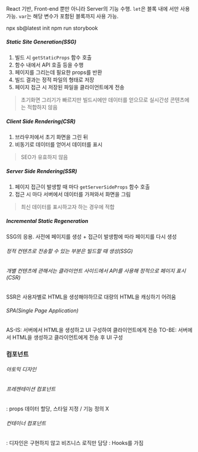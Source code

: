 React 기반, Front-end 뿐만 아니라 Server의 기능 수행.
`let`은 블록 내에 서만 사용 가능.
`var`는 해당 변수가 포함된 블록까지 사용 가능.

npx sb@latest init
npm run storybook

##### Static Site Generation(SSG)
1. 빌드 시 `getStaticProps` 함수 호출
2. 함수 내에서 API 호출 등을 수행
3. 페이지를 그리는데 필요한 props를 반환
4. 빌드 결과는 정적 파일의 형태로 저장
5. 페이지 접근 시 저장된 파일을 클라이언트에게 전송
> 초기화면 그리기가 빠르지만 빌드시에만 데이터를 얻으므로 실시간성 콘텐츠에는 적합하지 않음

##### Client Side Rendering(CSR)
1. 브라우저에서 초기 화면을 그린 뒤
2. 비동기로 데이터를 얻어서 데이터를 표시
> SEO가 유효하지 않음

##### Server Side Rendering(SSR)
1. 페이지 접근이 발생할 때 마다 `getServerSideProps` 함수 호출
2. 접근 시 마다 서버에서 데이터를 가져와서 화면을 그림
> 최신 데이터를 표시하고자 하는 경우에 적합

##### Incremental Static Regeneration
SSG의 응용.
사전에 페이지를 생성 + 접근이 발생함에 따라 페이지를 다시 생성

###### 정적 컨텐츠로 전송할 수 있는 부분은 빌드할 때 생성(SSG)
###### 개별 컨텐츠에 관해서는 클라이언트 사이드에서 API를 사용해 정적으로 페이지 표시(CSR)
SSR은 사용자별로 HTML을 생성해야하므로 대량의 HTML을 캐싱하기 어려움

###### SPA(Single Page Application)
AS-IS: 서버에서 HTML을 생성하고 UI 구성하여 클라이언트에게 전송
TO-BE: 서버에서 HTML을 생성하고 클라이언트에게 전송 후 UI 구성

### 컴포넌트
###### 아토믹 디자인
###### 프레젠테이션 컴포넌트
: props 데이터 할당, 스타일 지정 / 기능 정의 X
###### 컨테이너 컴포넌트
: 디자인은 구현하지 않고 비즈니스 로직만 담당
: Hooks를 가짐